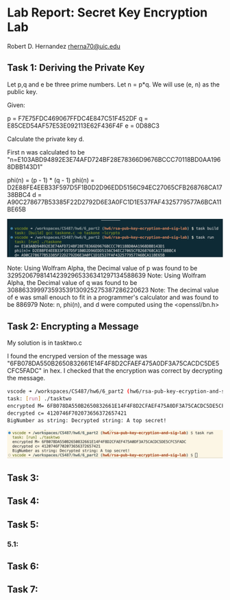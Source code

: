 # Lab Report: Secret Key Encryption Lab <!-- omit in toc -->

Robert D. Hernandez <rherna70@uic.edu>

## Task 1: Deriving the Private Key

Let p,q and e be three prime numbers.  Let n = p*q.  We will use (e, n) as the public key.

Given:

p = F7E75FDC469067FFDC4E847C51F452DF
q = E85CED54AF57E53E092113E62F436F4F
e = 0D88C3

Calculate the private key d.


First n was calculated to be "n=E103ABD94892E3E74AFD724BF28E78366D9676BCCC70118BD0AA1968DBB143D1"

phi(n) = (p - 1) * (q - 1)
phi(n) = D2E88FE4EEB33F597D5F1B0D2D96EDD5156C94EC27065CFB268768CA1738BBC4
d = A90C278677B53385F22D2792D6E3A0FC1D1E537FAF4325779577A6BCA11BE65B

![alt text](images/taskone.png)

Note: Using Wolfram Alpha, the Decimal value of p was found to be 329520679814142392965336341297134588639
Note: Using Wolfram Alpha, the Decimal value of q was found to be 308863399973593539130925275387286220623
Note: The decimal value of e was small enouch to fit in a programmer's calculator and was found to be 886979
Note: n, phi(n), and d were computed using the <openssl/bn.h>

## Task 2: Encrypting a Message

My solution is in tasktwo.c

I found the encryped version of the message was "6FB078DA550B2650832661E14F4F8D2CFAEF475A0DF3A75CACDC5DE5CFC5FADC" in hex.  I checked that the encryption was correct by decrypting the message.

```sh
vscode ➜ /workspaces/CS487/hw6/6_part2 (hw6/rsa-pub-key-ecryption-and-sig-lab) $ task run
task: [run] ./tasktwo
encrypted M= 6FB078DA550B2650832661E14F4F8D2CFAEF475A0DF3A75CACDC5DE5CFC5FADC
decrypted c= 4120746F702073656372657421
BigNumber as string: Decrypted string: A top secret!
```

![alt text](images/tasktwo.png)

## Task 3:
## Task 4:
## Task 5:
### 5.1:
## Task 6:
## Task 7:
